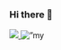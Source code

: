 ### Hi there 👋
<a href="https://visitcount.itsvg.in">
  <img src="https://visitcount.itsvg.in/api?id=ehashanpial&label=Profile%20Views&color=11&icon=5&pretty=false" />
</a>
<img src=”https://github.com/EhasanPial/EhasanPial/blob/main/gitName.png)https://github.com/EhasanPial/EhasanPial/blob/main/gitName.png" alt=”my banner”>

